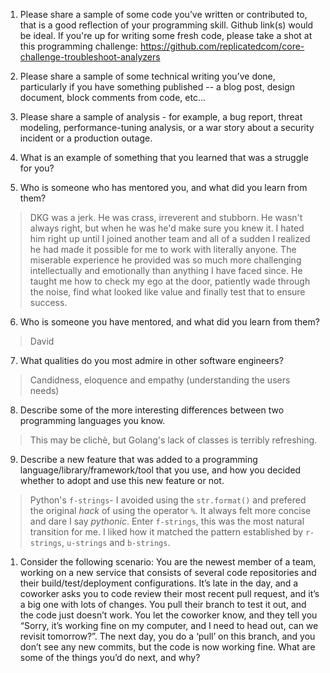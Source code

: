 1. Please share a sample of some code you’ve written or contributed to, that is a good reflection of your programming skill.  Github link(s) would be ideal.  If you're up for writing some fresh code, please take a shot at this programming challenge: https://github.com/replicatedcom/core-challenge-troubleshoot-analyzers

2. Please share a sample of some technical writing you’ve done, particularly if you have something published -- a blog post, design document, block comments from code, etc...

3. Please share a sample of analysis - for example, a bug report, threat modeling, performance-tuning analysis, or a war story about a security incident or a production outage.

4. What is an example of something that you learned that was a struggle for you?
> 

5. Who is someone who has mentored you, and what did you learn from them?
> DKG was a jerk. He was crass, irreverent and stubborn. He wasn't always right, but when he was he'd make sure you knew it. I hated him right up until I joined another team and all of a sudden I realized he had made it possible for me to work with literally anyone. The miserable experience he provided was so much more challenging intellectually and emotionally than anything I have faced since. He taught me how to check my ego at the door, patiently wade through the noise, find what looked like value and finally test that to ensure success. 

6. Who is someone you have mentored, and what did you learn from them?
> David 

7. What qualities do you most admire in other software engineers?
> Candidness, eloquence and empathy (understanding the users needs)

8. Describe some of the more interesting differences between two programming languages you know.
> This may be clichè, but Golang's lack of classes is terribly refreshing. 


9.  Describe a new feature that was added to a programming language/library/framework/tool that you use, and how you decided whether to adopt and use this new feature or not.
> Python's `f-strings`- I avoided using the `str.format()` and prefered the original _hack_ of using the operator `%`. It always felt more concise and dare I say _pythonic_. Enter `f-strings`, this was the most natural transition for me. I liked how it matched the pattern established by `r-strings`, `u-strings` and `b-strings`.

1.  Consider the following scenario:  You are the newest member of a team, working on a new service that consists of several code repositories and their build/test/deployment configurations.  It’s late in the day, and a coworker asks you to code review their most recent pull request, and it’s a big one with lots of changes.  You pull their branch to test it out, and the code just doesn’t work.  You let the coworker know, and they tell you “Sorry, it’s working fine on my computer, and I need to head out, can we revisit tomorrow?”.  The next day, you do a ‘pull’ on this branch, and you don’t see any new commits, but the code is now working fine.  What are some of the things you’d do next, and why?
>